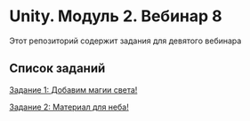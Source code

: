 # Unity. Модуль 2. Вебинар 8

Этот репозиторий содержит задания для девятого вебинара

## Список заданий

[Задание 1: Добавим магии света!](/Task1.md)

[Задание 2: Материал для неба!](/Task2.md)




